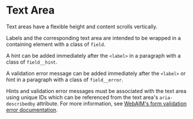 # Text Area

Text areas have a flexible height and content scrolls vertically.

Labels and the corresponding text area are intended to be wrapped in a
containing element with a class of `field`.

A hint can be added immediately after the `<label>` in a paragraph with
a class of `field__hint`.

A validation error message can be added immediately after the `<label>`
or hint in a paragraph with a class of `field__error`.

Hints and validation error messages must be associated with the text area using
unique IDs which can be referenced from the text area's `aria-describedby`
attribute. For more information, see [WebAIM's form validation error documentation](https://webaim.org/techniques/formvalidation/#error).
